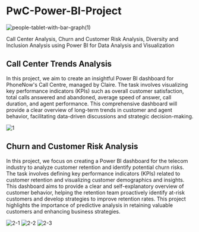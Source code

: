 # PwC-Power-BI-Project

![people-tablet-with-bar-graph(1)](https://github.com/akshaysangave/PwC-Power-BI-Project/assets/156088551/2c3191c1-4653-4f72-98ca-5e1ca3d41bbc)

Call Center Analysis, Churn and Customer Risk Analysis, Diversity and Inclusion Analysis using Power BI for Data Analysis and Visualization

## Call Center Trends Analysis

In this project, we aim to create an insightful Power BI dashboard for PhoneNow's Call Centre, managed by Claire. The task involves visualizing key performance indicators (KPIs) such as overall customer satisfaction, total calls answered and abandoned, average speed of answer, call duration, and agent performance. This comprehensive dashboard will provide a clear overview of long-term trends in customer and agent behavior, facilitating data-driven discussions and strategic decision-making.

![1](https://github.com/user-attachments/assets/17714f42-2e3f-4b4a-8498-b9ffab9a1274)

## Churn and Customer Risk Analysis

In this project, we focus on creating a Power BI dashboard for the telecom industry to analyze customer retention and identify potential churn risks. The task involves defining key performance indicators (KPIs) related to customer retention and visualizing customer demographics and insights. This dashboard aims to provide a clear and self-explanatory overview of customer behavior, helping the retention team proactively identify at-risk customers and develop strategies to improve retention rates. This project highlights the importance of predictive analysis in retaining valuable customers and enhancing business strategies.

![2-1](https://github.com/user-attachments/assets/8e9f5422-9098-4071-855f-6029ac4111b9)
![2-2](https://github.com/user-attachments/assets/b9a9e0fe-877c-4442-8e5f-e23fa9ab4587)
![2-3](https://github.com/user-attachments/assets/49adfcd2-7ca8-4503-8e86-e98e4659fe8a)

